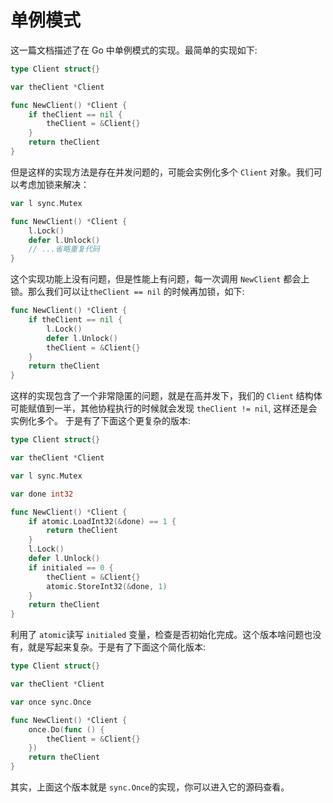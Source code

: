 # 单例模式

这一篇文档描述了在 Go 中单例模式的实现。最简单的实现如下:

```go
type Client struct{}

var theClient *Client 

func NewClient() *Client {
	if theClient == nil {
		theClient = &Client{}
	}
	return theClient
}
```

但是这样的实现方法是存在并发问题的，可能会实例化多个 `Client` 对象。我们可以考虑加锁来解决：

```go
var l sync.Mutex

func NewClient() *Client {
	l.Lock()
	defer l.Unlock()
    // ...省略重复代码
}
```

这个实现功能上没有问题，但是性能上有问题，每一次调用 `NewClient` 都会上锁。那么我们可以让`theClient == nil` 的时候再加锁，如下:

```go
func NewClient() *Client {
	if theClient == nil {
		l.Lock()
		defer l.Unlock()
		theClient = &Client{}
	}
	return theClient
}
```

这样的实现包含了一个非常隐匿的问题，就是在高并发下，我们的 `Client` 结构体可能赋值到一半，其他协程执行的时候就会发现 `theClient != nil`, 这样还是会实例化多个。 于是有了下面这个更复杂的版本:

```go
type Client struct{}

var theClient *Client

var l sync.Mutex

var done int32

func NewClient() *Client {
	if atomic.LoadInt32(&done) == 1 {
		return theClient
	}
	l.Lock()
	defer l.Unlock()
	if initialed == 0 {
		theClient = &Client{}
		atomic.StoreInt32(&done, 1)
	}
	return theClient
}
```

利用了 `atomic`读写 `initialed` 变量，检查是否初始化完成。这个版本啥问题也没有，就是写起来复杂。于是有了下面这个简化版本:

```go
type Client struct{}

var theClient *Client

var once sync.Once

func NewClient() *Client {
	once.Do(func () {
		theClient = &Client{}	
	})	
	return theClient
}
```

其实，上面这个版本就是 `sync.Once`的实现，你可以进入它的源码查看。